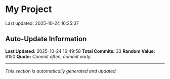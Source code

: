# My Project


Last updated: 2025-10-24 16:25:37

































## Auto-Update Information

**Last Updated:** 2025-10-24 16:49:58
**Total Commits:** 33
**Random Value:** 8150
**Quote:** _Commit often, commit early._

---
_This section is automatically generated and updated._